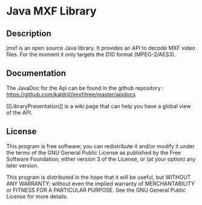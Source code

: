 # Java MXF Library

## Description

jmxf is an open source Java library. It provides an API to decode MXF video files. For the moment it only targets the D10 format (MPEG-2/AES3).

## Documentation

The JavaDoc for the Api can be found in the github repository : https://github.com/kaldrill/jmxf/tree/master/apidocs


[[LibraryPresentation]] is a wiki page that can help you have a global view of the API.

## License

This program is free software; you can redistribute it and/or modify it under the terms of the GNU General Public License as published by the Free Software Foundation; either version 3 of the License, or (at your option) any later version.

This program is distributed in the hope that it will be useful, but WITHOUT ANY WARRANTY; without even the implied warranty of MERCHANTABILITY or FITNESS FOR A PARTICULAR PURPOSE. See the GNU General Public License for more details.

